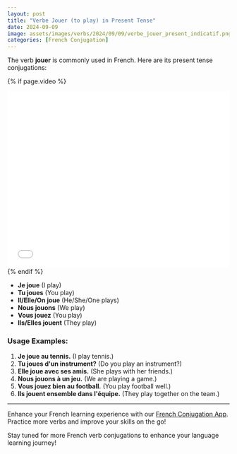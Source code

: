 ```yaml
---
layout: post
title: "Verbe Jouer (to play) in Present Tense"
date: 2024-09-09
image: assets/images/verbs/2024/09/09/verbe_jouer_present_indicatif.png
categories: [French Conjugation]
---
```


The verb **jouer** is commonly used in French. Here are its present tense conjugations:

<!-- Video Embed Section -->
{% if page.video %}
<div class="video-embed">
  <iframe width="100%" height="400" src="{{ page.video | escape }}" frameborder="0" allowfullscreen></iframe>
</div>
{% endif %}

- **Je joue** (I play)
- **Tu joues** (You play)
- **Il/Elle/On joue** (He/She/One plays)
- **Nous jouons** (We play)
- **Vous jouez** (You play)
- **Ils/Elles jouent** (They play)

### Usage Examples:

1. **Je joue au tennis.** (I play tennis.)
2. **Tu joues d'un instrument?** (Do you play an instrument?)
3. **Elle joue avec ses amis.** (She plays with her friends.)
4. **Nous jouons à un jeu.** (We are playing a game.)
5. **Vous jouez bien au football.** (You play football well.)
6. **Ils jouent ensemble dans l'équipe.** (They play together on the team.)

---

Enhance your French learning experience with our [French Conjugation App]({{site.appStore.url}}). Practice more verbs and improve your skills on the go!

Stay tuned for more French verb conjugations to enhance your language learning journey!